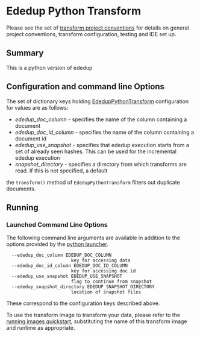 # Ededup Python Transform 

Please see the set of
[transform project conventions](../../../README.md#transform-project-conventions)
for details on general project conventions, transform configuration,
testing and IDE set up.

## Summary 
This is a python version of ededup

## Configuration and command line Options

The set of dictionary keys holding [EdedupPythonTransform](src/ededup_transform_python.py) 
configuration for values are as follows:

* _ededup_doc_column_ - specifies the name of the column containing a document
* _ededup_doc_id_column_ - specifies the name of the column containing a document id
* _ededup_use_snapshot_ - specifies that ededup execution starts from a set of already seen hashes. This can be used
  for the incremental ededup execution
* _snapshot_directory_ - specifies a directory from which transforms are read. If this is not specified, a default

the `transform()` method of `EdedupPythonTransform` filters out duplicate documents. 

## Running

### Launched Command Line Options 
The following command line arguments are available in addition to 
the options provided by 
the [python launcher](../../../../data-processing-lib/doc/python-launcher-options.md).
```
  --ededup_doc_column EDEDUP_DOC_COLUMN
                        key for accessing data
  --ededup_doc_id_column EDEDUP_DOC_ID_COLUMN
                        key for accessing doc id
  --ededup_use_snapshot EDEDUP_USE_SNAPSHOT
                        flag to continue from snapshot
  --ededup_snapshot_directory EDEDUP_SNAPSHOT_DIRECTORY
                        location of snapshot files  
```
These correspond to the configuration keys described above.

To use the transform image to transform your data, please refer to the 
[running images quickstart](../../../../doc/quick-start/run-transform-image.md),
substituting the name of this transform image and runtime as appropriate.
